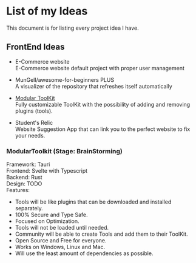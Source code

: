 # List of my Ideas
This document is for listing every project idea I have.

## FrontEnd Ideas
 
- E-Commerce website  
E-Commerce website default project with proper user management

- MunGell/awesome-for-beginners PLUS  
A visualizer of the repository that refreshes itself automatically
 
- [Modular ToolKit](#ModularToolkit)  
Fully customizable ToolKit with the possibility of adding and removing plugins (tools).

- Student's Relic  
Website Suggestion App that can link you to the perfect website to fix your needs.

### ModularToolkit (Stage: BrainStorming)

Framework: Tauri  
Frontend: Svelte with Typescript  
Backend: Rust  
Design: TODO  
Features:  
  - Tools will be like plugins that can be downloaded and installed separately.
  - 100% Secure and Type Safe.
  - Focused on Optimization.
  - Tools will not be loaded until needed.
  - Community will be able to create Tools and add them to their ToolKit.
  - Open Source and Free for everyone.
  - Works on Windows, Linux and Mac.
  - Will use the least amount of dependencies as possible.

